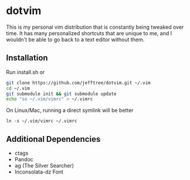 # dotvim
This is my personal vim distribution that is constantly being tweaked over time.
It has many personalized shortcuts that are unique to me, and I wouldn't be able to go back to a text editor without them.

## Installation
Run install.sh or
```bash
git clone https://github.com/jefftree/dotvim.git ~/.vim
cd ~/.vim
git submodule init && git submodule update
echo "so ~/.vim/vimrc" > ~/.vimrc
```

On Linux/Mac, running a direct symlink will be better

`ln -s ~/.vim/vimrc ~/.vimrc`

## Additional Dependencies

- ctags
- Pandoc
- ag (The Silver Searcher)
- Inconsolata-dz Font
